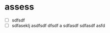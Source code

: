 # assess

 - [ ] sdfsdf
 - [ ] sdfaseklj
asdfsdf
dfsdf
a
sdfasdf
sdfasdf
asfd

<!--stackedit_data:
eyJoaXN0b3J5IjpbLTMzNDY3NTU2NiwxMTExNDEyNTAwLC00Nz
k1NjEyMTddfQ==
-->